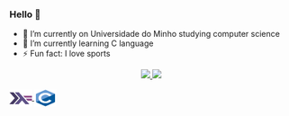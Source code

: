 ### Hello  👋

- 🔭 I’m currently on Universidade do Minho studying computer science
- 🌱 I’m currently learning C language
- ⚡ Fun fact: I love sports

<div align="center">
  <a href="https://github.com/amon1aco">
  <img height="180em" src="https://github-readme-stats.vercel.app/api?username=amon1aco&show_icons=true&theme=dracula&include_all_commits=true&count_private=true"/>
  <img height="180em" src="https://github-readme-stats.vercel.app/api/top-langs/?username=amon1aco&layout=compact&langs_count=7&theme=dracula"/>
</div>
  
<div style="display: inline_block"><br>

  <img align="center" alt="Rafa-Ts" height="30" width="40" src="https://raw.githubusercontent.com/devicons/devicon/master/icons/haskell/haskell-original.svg">
  <img align="center" alt="Rafa-Python" height="30" width="40" src="https://raw.githubusercontent.com/devicons/devicon/master/icons/c/c-original.svg">

  ##
  
  
  
  
